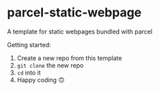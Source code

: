 # parcel-static-webpage
A template for static webpages bundled with parcel

Getting started:
1. Create a new repo from this template
1. `git clone` the new repo
2. `cd` into it
3. Happy coding 🙃

